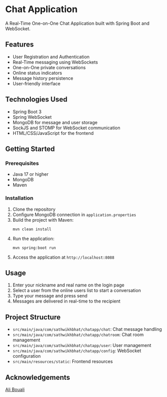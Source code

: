 # Chat Application

A Real-Time One-on-One Chat Application built with Spring Boot and WebSocket.

## Features

- User Registration and Authentication
- Real-Time messaging using WebSockets
- One-on-One private conversations
- Online status indicators
- Message history persistence
- User-friendly interface

## Technologies Used

- Spring Boot 3
- Spring WebSocket
- MongoDB for message and user storage
- SockJS and STOMP for WebSocket communication
- HTML/CSS/JavaScript for the frontend

## Getting Started

### Prerequisites

- Java 17 or higher
- MongoDB
- Maven

### Installation

1. Clone the repository
2. Configure MongoDB connection in `application.properties`
3. Build the project with Maven:
   ```
   mvn clean install
   ```
4. Run the application:
   ```
   mvn spring:boot run
   ```
5. Access the application at `http://localhost:8088`

## Usage

1. Enter your nickname and real name on the login page
2. Select a user from the online users list to start a conversation
3. Type your message and press send
4. Messages are delivered in real-time to the recipient

## Project Structure

- `src/main/java/com/sathwikhbhat/chatapp/chat`: Chat message handling
- `src/main/java/com/sathwikhbhat/chatapp/chatroom`: Chat room management
- `src/main/java/com/sathwikhbhat/chatapp/user`: User management
- `src/main/java/com/sathwikhbhat/chatapp/config`: WebSocket configuration
- `src/main/resources/static`: Frontend resources

## Acknowledgements

[Ali Bouali](https://github.com/ali-bouali)